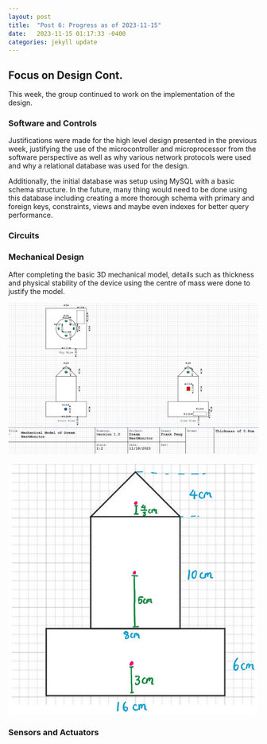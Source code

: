 ```yaml
---
layout: post
title:  "Post 6: Progress as of 2023-11-15"
date:   2023-11-15 01:17:33 -0400
categories: jekyll update
---
```


## Focus on Design Cont. 
This week, the group continued to work on the implementation of the design.

### Software and Controls
Justifications were made for the high level design presented in the previous week, justifying the use of the microcontroller and microprocessor from the software perspective as well as why various network protocols were used and why a relational database was used for the design.

Additionally, the initial database was setup using MySQL with a basic schema structure. In the future, many thing would need to be done using this database including creating a more thorough schema with primary and foreign keys, constraints, views and maybe even indexes for better query performance.

### Circuits

### Mechanical Design
After completing the basic 3D mechanical model, details such as thickness and physical stability of the device using the centre of mass were done to justify the model.

<p align="center">
  <img src="/images/thickness.png" alt="Thickness of model"/>
</p>

<p align="center">
  <img src="/images/stability.jpg" alt="Physical stability"/>
</p>


### Sensors and Actuators 